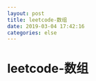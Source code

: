 ```yaml
--- 
layout: post 
title: leetcode-数组 
date: 2019-03-04 17:42:16 
categories: else 
---
```

# leetcode-数组
